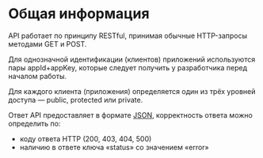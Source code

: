 Общая информация
================

API работает по принципу RESTful, принимая обычные HTTP-запросы методами GET и POST.

Для однозначной идентификации (клиентов) приложений используются пары appId+appKey, которые следует получить у разработчика перед началом работы.

Для каждого клиента (приложения) определяется один из трёх уровней доступа — public, protected или private.

Ответ API предоставляет в формате [JSON](http://ru.wikipedia.org/wiki/JSON), корректность ответа можно определить по:

 * коду ответа HTTP (200, 403, 404, 500)
 * наличию в ответе ключа «status» со значением «error»